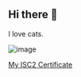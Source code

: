 ## Hi there 👋

  I love cats.

  ![image](https://github.com/user-attachments/assets/5211b712-c5aa-41f8-aefc-3a06c7a96ca1)

 [My ISC2 Certificate](https://github.com/Yunaaaard/README.md/509eca35-0d16-45d9-9e18-7485f9010b44.pdf)


